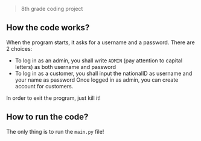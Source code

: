 > 8th grade coding project


## How the code works?
When the program starts, it asks for a username and a password. There are 2 choices:
- To log in as an admin, you shall write `ADMIN` (pay attention to capital letters) as both username and password
- To log in as a customer, you shall input the nationalID as username and your name as password
Once logged in as admin, you can create account for customers.


In order to exit the program, just kill it!

## How to run the code?
The only thing is to run the `main.py` file!
